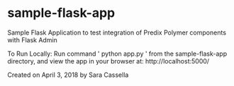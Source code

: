 # sample-flask-app
Sample Flask Application to test integration of Predix Polymer components with Flask Admin

To Run Locally:
Run command ' python app.py ' from the sample-flask-app directory, and view the app in your browser at: http://localhost:5000/

Created on April 3, 2018 by Sara Cassella
